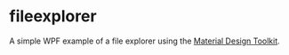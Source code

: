 # fileexplorer
A simple WPF example of a file explorer using the [Material Design Toolkit](https://github.com/MaterialDesignInXAML/MaterialDesignInXamlToolkit).
